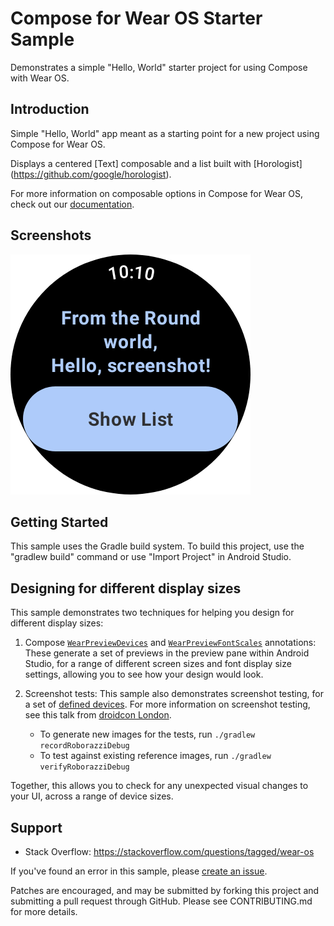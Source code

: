 Compose for Wear OS Starter Sample
==================================
Demonstrates a simple "Hello, World" starter project for using Compose with Wear OS.

Introduction
------------

Simple "Hello, World" app meant as a starting point for a new project using
Compose for Wear OS.

Displays a centered [Text] composable and a list built with [Horologist]
(https://github.com/google/horologist).

For more information on composable options in Compose for Wear OS, check out our
[documentation](https://developer.android.com/reference/kotlin/androidx/wear/compose/material/package-summary.html).

Screenshots
-----------

<img src="screenshots/GreetingScreenTest_pixel_watch.png" height="384" alt="Round Screenshot"/>


Getting Started
---------------

This sample uses the Gradle build system. To build this project,
use the "gradlew build" command or use "Import Project" in Android Studio.

Designing for different display sizes
-------------------------------------

This sample demonstrates two techniques for helping you design for different display sizes:

1.  Compose [`WearPreviewDevices`][wear-preview-devices] and [`WearPreviewFontScales`][wear-preview-font-scales] annotations: These generate a set of previews in the preview pane within Android Studio, for a range of different screen sizes and font display size settings, allowing you to see how your design would look.

2.  Screenshot tests: This sample also demonstrates screenshot testing, for a set of [defined devices][wear-device]. For more information on screenshot testing, see this talk from [droidcon London][droidcon-talk].

    - To generate new images for the tests, run `./gradlew recordRoborazziDebug`
    - To test against existing reference images, run `./gradlew verifyRoborazziDebug`
  
Together, this allows you to check for any unexpected visual changes to your UI, across a range of device sizes.

Support
-------

- Stack Overflow: https://stackoverflow.com/questions/tagged/wear-os

If you've found an error in this sample, please [create an issue](https://github.com/android/wear-os-samples/issues/new).

Patches are encouraged, and may be submitted by forking this project and
submitting a pull request through GitHub. Please see CONTRIBUTING.md for more details.

[droidcon-talk]: https://www.droidcon.com/2023/11/15/easy-screenshot-testing-with-compose/
[wear-device]: https://github.com/android/wear-os-samples/blob/main/ComposeStarter/app/src/test/java/presentation/WearDevice.kt
[wear-preview-font-scales]: https://developer.android.com/reference/kotlin/androidx/wear/compose/ui/tooling/preview/WearPreviewFontScales
[wear-preview-devices]: https://developer.android.com/reference/kotlin/androidx/wear/compose/ui/tooling/preview/WearPreviewDevices
